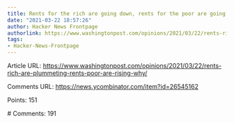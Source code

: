 ```yaml
---
title: Rents for the rich are going down, rents for the poor are going up. Why?
date: "2021-03-22 18:57:26"
author: Hacker News Frontpage
authorlink: https://www.washingtonpost.com/opinions/2021/03/22/rents-rich-are-plummeting-rents-poor-are-rising-why/
tags:
- Hacker-News-Frontpage
---
```


<p>Article URL: <a href="https://www.washingtonpost.com/opinions/2021/03/22/rents-rich-are-plummeting-rents-poor-are-rising-why/">https://www.washingtonpost.com/opinions/2021/03/22/rents-rich-are-plummeting-rents-poor-are-rising-why/</a></p>
<p>Comments URL: <a href="https://news.ycombinator.com/item?id=26545162">https://news.ycombinator.com/item?id=26545162</a></p>
<p>Points: 151</p>
<p># Comments: 191</p>
